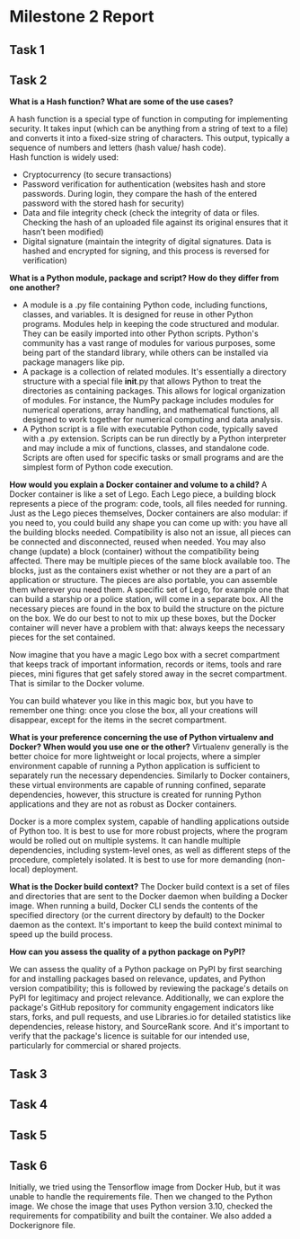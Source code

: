 # Milestone 2 Report

## Task 1

## Task 2
**What is a Hash function? What are some of the use cases?**

A hash function is a special type of function in computing for implementing security. It takes input (which can be anything from a string of text to a file) and converts it into a fixed-size string of characters. This output, typically a sequence of numbers and letters (hash value/ hash code).  
Hash function is widely used:  
- Cryptocurrency (to secure transactions)  
- Password verification for authentication (websites hash and store passwords. During login, they compare the hash of the entered password with the stored hash for security)  
- Data and file integrity check (check the integrity of data or files. Checking the hash of an uploaded file against its original ensures that it hasn’t been modified)  
- Digital signature (maintain the integrity of digital signatures. Data is hashed and encrypted for signing, and this process is reversed for verification)  

**What is a Python module, package and script? How do they differ from one another?**

* A module is a .py file containing Python code, including functions, classes, and variables. It is designed for reuse in other Python programs. Modules help in keeping the code structured and modular. They can be easily imported into other Python scripts. Python's community has a vast range of modules for various purposes, some being part of the standard library, while others can be installed via package managers like pip.  
* A package is a collection of related modules. It's essentially a directory structure with a special file __init__.py that allows Python to treat the directories as containing packages. This allows for logical organization of modules. For instance, the NumPy package includes modules for numerical operations, array handling, and mathematical functions, all designed to work together for numerical computing and data analysis.  
* A Python script is a file with executable Python code, typically saved with a .py extension. Scripts can be run directly by a Python interpreter and may include a mix of functions, classes, and standalone code. Scripts are often used for specific tasks or small programs and are the simplest form of Python code execution.  

**How would you explain a Docker container and volume to a child?**
A Docker container is like a set of Lego. 
Each Lego piece, a building block represents a piece of the program: code, tools,  all files needed for running. 
Just as the Lego pieces themselves, Docker containers are also modular: if you need to, you could build any shape you can come up with: you have all the building blocks needed. Compatibility is also not an issue, all pieces can be connected and disconnected, reused when needed. You may also change (update) a block (container) without the compatibility being affected. There may be multiple pieces of the same block available too.
The blocks, just as the containers exist whether or not they are a part of an application or structure. The pieces are also portable, you can assemble them wherever you need them. 
A specific set of Lego, for example one that can build a starship or a police station, will come in a separate box. All the necessary pieces are found in the box to build the structure on the picture on the box. We do our best to not to mix up these boxes, but the Docker container will never have a problem with that: always keeps the necessary pieces for the set contained.

Now imagine that you have a magic Lego box with a secret compartment that keeps track of important information, records or items, tools and rare pieces, mini figures that get safely stored away in the secret compartment. That is similar to the Docker volume. 

You can build whatever you like in this magic box, but you have to remember one thing: once you close the box, all your creations will disappear, except for the items in the secret compartment.

**What is your preference concerning the use of Python virtualenv and Docker? When would you use one or the other?**
Virtualenv generally is the better choice for more lightweight or local projects, where a simpler environment capable of running a Python application is sufficient to separately run the necessary dependencies. Similarly to Docker containers, these virtual environments are capable of running confined, separate dependencies, however, this structure is created for running Python applications and they are not as robust as Docker containers.

Docker is a more complex system, capable of handling applications outside of Python too. It is best to use for more robust projects, where the program would be rolled out on multiple systems. It can handle multiple dependencies, including system-level ones, as well as different steps of the procedure, completely isolated. It is best to use for more demanding (non-local) deployment. 

**What is the Docker build context?**
The Docker build context is a set of files and directories that are sent to the Docker daemon when building a Docker image. When running a build, Docker CLI sends the contents of the specified directory (or the current directory by default) to the Docker daemon as the context. It's important to keep the build context minimal to speed up the build process.

**How can you assess the quality of a python package on PyPI?**

We can assess the quality of a Python package on PyPI by first searching for and installing packages based on relevance, updates, and Python version compatibility; this is followed by reviewing the package's details on PyPI for legitimacy and project relevance. Additionally, we can explore the package's GitHub repository for community engagement indicators like stars, forks, and pull requests, and use Libraries.io for detailed statistics like dependencies, release history, and SourceRank score. And it's important to verify that the package's licence is suitable for our intended use, particularly for commercial or shared projects.  

## Task 3

## Task 4

## Task 5

## Task 6

Initially, we tried using the Tensorflow image from Docker Hub, but it was unable to handle the requirements file. 
Then we changed to the Python image. 
We chose the image that uses Python version 3.10, checked the requirements for compatibility and built the container.
We also added a Dockerignore file.